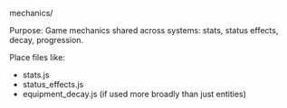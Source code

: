 mechanics/

Purpose:
Game mechanics shared across systems: stats, status effects, decay, progression.

Place files like:
- stats.js
- status_effects.js
- equipment_decay.js (if used more broadly than just entities)